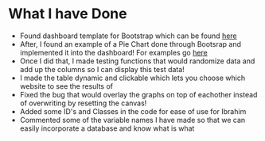# What I have Done
- Found dashboard template for Bootstrap which can be found [here](https://getbootstrap.com/docs/4.1/examples/)
- After, I found an example of a Pie Chart done through Bootsrap and implemented it into the dashboard! For examples go [here](https://mdbootstrap.com/docs/jquery/javascript/charts/)
- Once I did that, I made testing functions that would randomize data and add up the columns so I can display this test data!
- I made the table dynamic and clickable which lets you choose which website to see the results of
- Fixed the bug that would overlay the graphs on top of eachother instead of overwriting by resetting the canvas!
- Added some ID's and Classes in the code for ease of use for Ibrahim
- Commented some of the variable names I have made so that we can easily incorporate a database and know what is what
